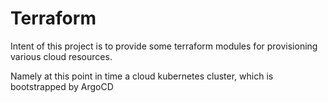 # Terraform
Intent of this project is to provide some terraform modules for provisioning various cloud resources.

Namely at this point in time a cloud kubernetes cluster, which is bootstrapped by ArgoCD
